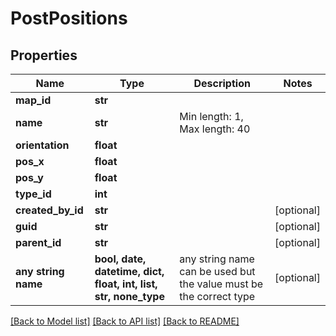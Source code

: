 # PostPositions


## Properties
Name | Type | Description | Notes
------------ | ------------- | ------------- | -------------
**map_id** | **str** |  | 
**name** | **str** | Min length: 1, Max length: 40 | 
**orientation** | **float** |  | 
**pos_x** | **float** |  | 
**pos_y** | **float** |  | 
**type_id** | **int** |  | 
**created_by_id** | **str** |  | [optional] 
**guid** | **str** |  | [optional] 
**parent_id** | **str** |  | [optional] 
**any string name** | **bool, date, datetime, dict, float, int, list, str, none_type** | any string name can be used but the value must be the correct type | [optional]

[[Back to Model list]](../README.md#documentation-for-models) [[Back to API list]](../README.md#documentation-for-api-endpoints) [[Back to README]](../README.md)


